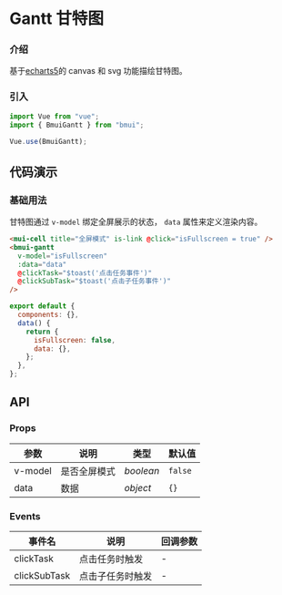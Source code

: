 # Gantt 甘特图

### 介绍

基于[echarts5](https://echarts.apache.org/zh/index.html)的 canvas 和 svg 功能描绘甘特图。

### 引入

```js
import Vue from "vue";
import { BmuiGantt } from "bmui";

Vue.use(BmuiGantt);
```

## 代码演示

### 基础用法

甘特图通过 `v-model` 绑定全屏展示的状态， `data` 属性来定义渲染内容。

```html
<mui-cell title="全屏模式" is-link @click="isFullscreen = true" />
<bmui-gantt
  v-model="isFullscreen"
  :data="data"
  @clickTask="$toast('点击任务事件')"
  @clickSubTask="$toast('点击子任务事件')"
/>
```

```js
export default {
  components: {},
  data() {
    return {
      isFullscreen: false,
      data: {},
    };
  },
};
```

## API

### Props

| 参数    | 说明         | 类型      | 默认值  |
| ------- | ------------ | --------- | ------- |
| v-model | 是否全屏模式 | _boolean_ | `false` |
| data    | 数据         | _object_  | `{}`    |

### Events

| 事件名       | 说明             | 回调参数 |
| ------------ | ---------------- | -------- |
| clickTask    | 点击任务时触发   | -        |
| clickSubTask | 点击子任务时触发 | -        |
